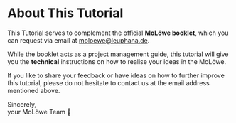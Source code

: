 # About This Tutorial

This Tutorial serves to complement the official **MoLöwe booklet**, which you can request via email at 
moloewe@leuphana.de.

While the booklet acts as a project management guide, this tutorial will give you the **technical** instructions on how to
realise your ideas in the MoLöwe.

If you like to share your feedback or have ideas on how to further improve this tutorial, please do not hesitate to 
contact us at the email address mentioned above.

Sincerely, <br />your MoLöwe Team 🦁